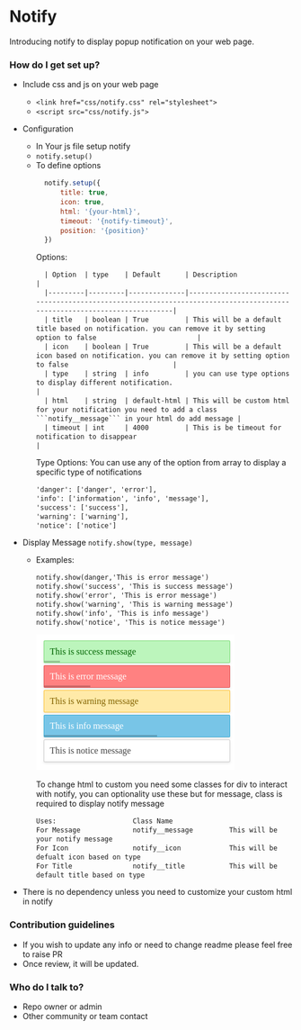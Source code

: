 # Notify #

Introducing notify to display popup notification on your web page.

### How do I get set up? ###

* Include css and js on your web page
    * ```<link href="css/notify.css" rel="stylesheet">```
    * ```<script src="css/notify.js">```
* Configuration
    * In Your js file setup notify
    * `notify.setup()`
    * To define options
      ```javascript
        notify.setup({
            title: true,
            icon: true,
            html: '{your-html}',
            timeout: '{notify-timeout}',
            position: '{position}'
        })
        ```
      Options:
      ```
        | Option  | type    | Default      | Description                                                                                                              |
        |---------|---------|--------------|--------------------------------------------------------------------------------------------------------------------------|
        | title   | boolean | True         | This will be a default title based on notification. you can remove it by setting option to false                         |
        | icon    | boolean | True         | This will be a default icon based on notification. you can remove it by setting option to false                          |
        | type    | string  | info         | you can use type options to display different notification.                                                              |
        | html    | string  | default-html | This will be custom html for your notification you need to add a class ```notify__message``` in your html do add message |
        | timeout | int     | 4000         | This is be timeout for notification to disappear                                                                         |
      ```
      Type Options: You can use any of the option from array to display a specific type of notifications
      ```
      'danger': ['danger', 'error'],
      'info': ['information', 'info', 'message'],
      'success': ['success'],
      'warning': ['warning'],
      'notice': ['notice']
      ```
* Display Message
  `notify.show(type, message)`
    * Examples:
      ```
      notify.show(danger,'This is error message')
      notify.show('success', 'This is success message')
      notify.show('error', 'This is error message')
      notify.show('warning', 'This is warning message')
      notify.show('info', 'This is info message')
      notify.show('notice', 'This is notice message')
      ```
      ![alt text](./demo/images/demo.png "Title")

      To change html to custom you need some classes for div to interact with notify, you can optionality use these but
      for message, class is required to display notify message
      ```
      Uses:                   Class Name
      For Message             notify__message         This will be your notify message
      For Icon                notify__icon            This will be defualt icon based on type
      For Title               notify__title           This will be default title based on type
      ```


* There is no dependency unless you need to customize your custom html in notify

### Contribution guidelines ###

* If you wish to update any info or need to change readme please feel free to raise PR
* Once review, it will be updated.

### Who do I talk to? ###

* Repo owner or admin
* Other community or team contact